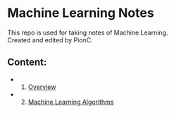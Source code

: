 # **Machine Learning Notes**
This repo is used for taking notes of Machine Learning.  
Created and edited by PionC.

## **Content:**
* 1. [Overview](https://github.com/PionC/Machine-Learning-Notes/blob/main/0Overview.md)
* 2. [Machine Learning Algorithms](https://github.com/PionC/Machine-Learning-Notes/blob/main/1ML_Algorithms.md)
